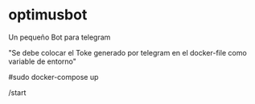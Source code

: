 # optimusbot
Un pequeño Bot para telegram

"Se debe colocar el Toke generado por telegram en el docker-file como variable de entorno"

#sudo docker-compose up

/start
